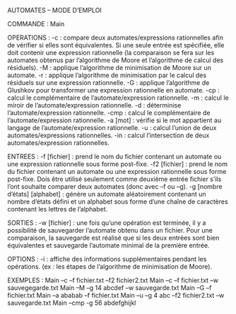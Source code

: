 AUTOMATES – MODE D’EMPLOI

COMMANDE : Main


OPERATIONS :
-c : compare deux automates/expressions rationnelles afin de vérifier si elles sont équivalentes. Si une seule entrée est spécifiée, elle doit contenir une expression rationnelle (la comparaison se fera sur les automates obtenus par l’algorithme de Moore et l’algorithme de calcul des résiduels).
-M : applique l’algorithme de minimisation de Moore sur un automate.
-r : applique l’algorithme de minimisation par le calcul des résiduels sur une expression rationnelle.
-G : applique l’algorithme de Glushkov pour transformer une expression rationnelle en automate.
-cp : calcul le complémentaire de l’automate/expression rationnelle.
-m : calcul le miroir de l’automate/expression rationnelle.
-d : déterminise l’automate/expression rationnelle.
-cmp : calcul le complémentaire de l’automate/expression rationnelle.
-a [mot] : vérifie si le mot appartient au langage de l’automate/expression rationnelle.
-u : calcul l’union de deux automates/expressions rationnelles.
-in : calcul l’intersection de deux automates/expression rationnelles.


ENTREES :
-f [fichier] : prend le nom du fichier contenant un automate ou une expression rationnelle sous forme post-fixe.
-f2 [fichier] : prend le nom du fichier contenant un automate ou une expression rationnelle sous forme post-fixe. Dois être utilisé seulement comme deuxième entrée fichier s’ils l’ont souhaite comparer deux automates (donc avec –f ou –g).
-g [nombre d’états] [alphabet] : génère un automate aléatoirement contenant un nombre d’états défini et un alphabet sous forme d’une chaîne de caractères contenant les lettres de l’alphabet.


SORTIES :
-w [fichier] : une fois qu’une opération est terminée, il y a possibilité de sauvegarder l’automate obtenu dans un fichier. Pour une comparaison, la sauvegarde est réalisé que si les deux entrées sont bien équivalentes et sauvegarde l’automate minimal de la première entrée.


OPTIONS :
-i : affiche des informations supplémentaires pendant les opérations. (ex : les étapes de l’algorithme de minimisation de Moore).


EXEMPLES :
	Main –c –f fichier.txt –f2 fichier2.txt
	Main –c –f fichier.txt –w sauvegegarde.txt
	Main –M –g 14 abcdef –w sauvegarde.txt
	Main –G –f fichier.txt
	Main –a ababab –f fichier.txt
	Main –u –g 4 abc –f2 fichier2.txt –w sauvegarde.txt
	Main –cmp  -g 56 abdefghijkl

